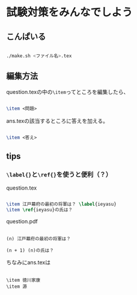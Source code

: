 # 試験対策をみんなでしよう

## こんぱいる

```sh

./make.sh <ファイル名>.tex

```
## 編集方法

question.texの中の`\item`ってところを編集したら、

```tex

\item <問題>

```

ans.texの該当するところに答えを加える。

```tex

\item <答え>

```

## tips

### `\label{}`と`\ref{}`を使うと便利（？）

question.tex

```tex

\item 江戸幕府の最初の将軍は？ \label{ieyasu}
\item \ref{ieyasu}の氏は？

```

question.pdf

```

(n) 江戸幕府の最初の将軍は？

(n + 1) (n)の氏は？

```

ちなみにans.texは

```

\item 徳川家康
\item 源

```
